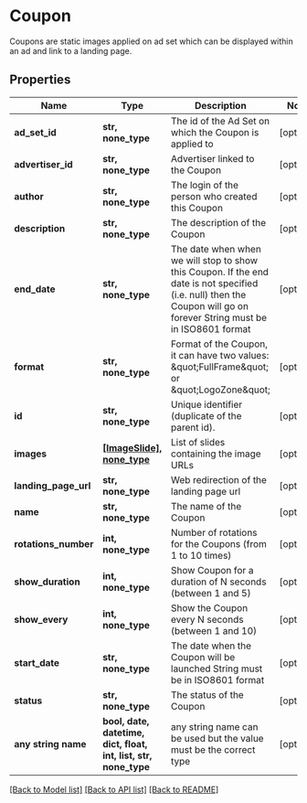 # Coupon

Coupons are static images applied on ad set which can be displayed within an ad and link to a landing page.

## Properties
Name | Type | Description | Notes
------------ | ------------- | ------------- | -------------
**ad_set_id** | **str, none_type** | The id of the Ad Set on which the Coupon is applied to | [optional] 
**advertiser_id** | **str, none_type** | Advertiser linked to the Coupon | [optional] 
**author** | **str, none_type** | The login of the person who created this Coupon | [optional] 
**description** | **str, none_type** | The description of the Coupon | [optional] 
**end_date** | **str, none_type** | The date when when we will stop to show this Coupon. If the end date is not specified (i.e. null) then the Coupon will go on forever  String must be in ISO8601 format | [optional] 
**format** | **str, none_type** | Format of the Coupon, it can have two values: \&quot;FullFrame\&quot; or \&quot;LogoZone\&quot; | [optional] 
**id** | **str, none_type** | Unique identifier (duplicate of the parent id). | [optional] 
**images** | [**[ImageSlide], none_type**](ImageSlide.md) | List of slides containing the image URLs | [optional] 
**landing_page_url** | **str, none_type** | Web redirection of the landing page url | [optional] 
**name** | **str, none_type** | The name of the Coupon | [optional] 
**rotations_number** | **int, none_type** | Number of rotations for the Coupons (from 1 to 10 times) | [optional] 
**show_duration** | **int, none_type** | Show Coupon for a duration of N seconds (between 1 and 5) | [optional] 
**show_every** | **int, none_type** | Show the Coupon every N seconds (between 1 and 10) | [optional] 
**start_date** | **str, none_type** | The date when the Coupon will be launched  String must be in ISO8601 format | [optional] 
**status** | **str, none_type** | The status of the Coupon | [optional] 
**any string name** | **bool, date, datetime, dict, float, int, list, str, none_type** | any string name can be used but the value must be the correct type | [optional]

[[Back to Model list]](../README.md#documentation-for-models) [[Back to API list]](../README.md#documentation-for-api-endpoints) [[Back to README]](../README.md)


